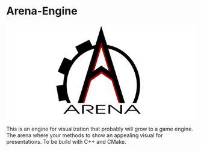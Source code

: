 # Arena-Engine

![Arena-Engine](/Logo/arenaGithub.png?raw=true "Arena")

This is an engine for visualization that probably will grow to a game engine. The arena where your methods to show an appealing visual for presentations. To be build with C++ and CMake.
